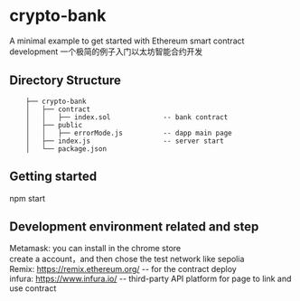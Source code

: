 # crypto-bank
A minimal example to get started with Ethereum smart contract development 
一个极简的例子入门以太坊智能合约开发 

## Directory Structure
```
    ├── crypto-bank
    │   ├── contract      
    │   │   ├── index.sol             -- bank contract
    │   ├── public                   
    │   │   ├── errorMode.js          -- dapp main page
    │   ├── index.js                  -- server start    
    │   └── package.json
```
## Getting started
npm start

## Development environment related and step
Metamask: you can install in the chrome store  
create a account，and then chose the test network like sepolia  
Remix: https://remix.ethereum.org/   -- for the contract deploy  
infura: https://www.infura.io/       -- third-party API platform for page to link and use contract



